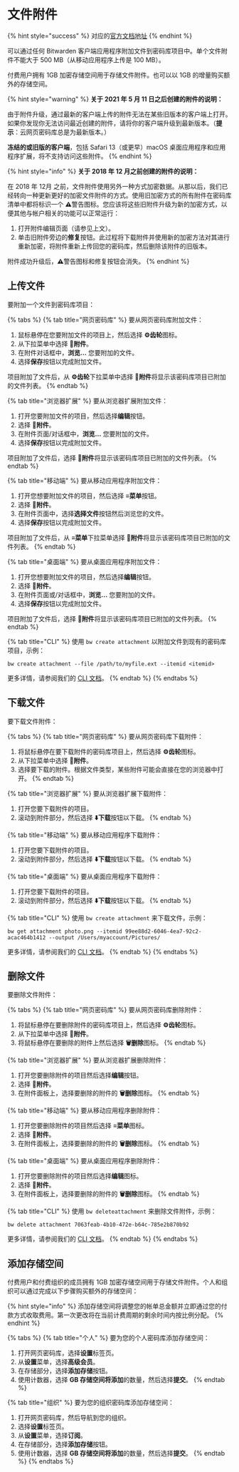 # 文件附件

{% hint style="success" %}
对应的[官方文档地址](https://bitwarden.com/help/article/attachments/)
{% endhint %}

可以通过任何 Bitwarden 客户端应用程序附加文件到密码库项目中。单个文件附件不能大于 500 MB（从移动应用程序上传是 100 MB）。

付费用户拥有 1GB 加密存储空间用于存储文件附件。也可以以 1GB 的增量购买额外的存储空间。

{% hint style="warning" %}
**关于 2021 年 5 月 11 日之后创建的附件的说明：**

由于附件升级，通过最新的客户端上传的附件无法在某些旧版本的客户端上打开。如果你发现你无法访问最近创建的附件，请将你的客户端升级到最新版本。（**提示**：云网页密码库总是为最新版本。）

**冻结的或旧版的客户端**，包括 Safari 13（或更早）macOS 桌面应用程序和应用程序扩展，将不支持访问这些附件。
{% endhint %}

{% hint style="info" %}
**关于 2018 年 12 月之前创建的附件的说明：**

在 2018 年 12月 之前，文件附件使用另外一种方式加密数据。从那以后，我们已经转向一种更新更好的加密文件附件的方式。使用旧加密方式的所有附件在密码库清单中都将标识一个 **⚠️**警告图标。您应该将这些旧附件升级为新的加密方式，以便其他与帐户相关的功能可以正常运行：

1. 打开附件编辑页面（请参见上文）。
2. 单击旧附件旁边的**修复**按钮。此过程将下载附件并使用新的加密方法对其进行重新加密，将附件重新上传回您的密码库，然后删除该附件的旧版本。

附件成功升级后，**⚠️**警告图标和修复按钮会消失。
{% endhint %}

## 上传文件 <a href="#upload-a-file" id="upload-a-file"></a>

要附加一个文件到密码库项目：

{% tabs %}
{% tab title="网页密码库" %}
要从网页密码库附加文件：

1. 鼠标悬停在您要附加文件的项目上，然后选择 **⚙️齿轮**图标。
2. 从下拉菜单中选择 **🔗附件**。
3. 在附件对话框中，**浏览...** 您要附加的文件。
4. 选择**保存**按钮以完成附加文件。

项目附加了文件后，从 **⚙️齿轮**下拉菜单中选择 **🔗附件**将显示该密码库项目已附加的文件列表。
{% endtab %}

{% tab title="浏览器扩展" %}
要从浏览器扩展附加文件：

1. 打开您要附加文件的项目，然后选择**编辑**按钮。
2. 选择 **🔗附件**。
3. 在附件页面/对话框中，**浏览...** 您要附加的文件。
4. 选择**保存**按钮以完成附加文件。

项目附加了文件后，选择 **🔗附件**将显示该密码库项目已附加的文件列表。
{% endtab %}

{% tab title="移动端" %}
要从移动应用程序附加文件：

1. 打开您想要附加文件的项目，然后选择  **≡菜单**按钮。
2. 选择 **🔗附件**。
3. 在附件页面中，选择**选择文件**按钮然后浏览您的文件。
4. 选择**保存**按钮以完成附加文件。

项目附加了文件后，从 **≡菜单**下拉菜单选择 **🔗附件**将显示该密码库项目已附加的文件列表。
{% endtab %}

{% tab title="桌面端" %}
要从桌面应用程序附加文件：

1. 打开您想要附加文件的项目，然后选择**编辑**按钮。
2. 选择 **🔗附件**。
3. 在附件页面或/对话框中，**浏览...** 您要附加的文件。
4. 选择**保存**按钮以完成附加文件。

项目附加了文件后，选择 **🔗附件**将显示该密码库项目已附加的文件列表。
{% endtab %}

{% tab title="CLI" %}
使用 `bw create attachment` 以附加文件到现有的密码库项目，示例：

```
bw create attachment --file /path/to/myfile.ext --itemid <itemid>
```

更多详情，请参阅我们的 [CLI 文档](../password-manager/developer-tools/password-manager-cli.md)。
{% endtab %}
{% endtabs %}

## 下载文件 <a href="#download-a-file" id="download-a-file"></a>

要下载文件附件：

{% tabs %}
{% tab title="网页密码库" %}
要从网页密码库下载附件：

1. 将鼠标悬停在要下载附件的密码库项目上，然后选择 **⚙️齿轮**图标。
2. 从下拉菜单中选择 **🔗附件**。
3. 选择要下载的附件。根据文件类型，某些附件可能会直接在您的浏览器中打开。
{% endtab %}

{% tab title="浏览器扩展" %}
要从浏览器扩展下载附件：

1. 打开您要下载附件的项目。
2. 滚动到附件部分，然后选择 **⬇️下载**按钮以下载。
{% endtab %}

{% tab title="移动端" %}
要从移动应用程序下载附件：

1. 打开您要下载附件的项目。
2. 滚动到附件部分，然后选择 **⬇️下载**按钮以下载。
{% endtab %}

{% tab title="桌面端" %}
要从桌面应用程序下载附件：

1. 打开您要下载附件的项目。
2. 滚动到附件部分，然后选择 **⬇️下载**按钮以下载。
{% endtab %}

{% tab title="CLI" %}
使用 `bw create attachment` 来下载文件，示例：

```
bw get attachment photo.png --itemid 99ee88d2-6046-4ea7-92c2-acac464b1412 --output /Users/myaccount/Pictures/
```

更多详情，请参阅我们的 [CLI 文档](../password-manager/developer-tools/password-manager-cli.md)。
{% endtab %}
{% endtabs %}

## 删除文件 <a href="#delete-a-file" id="delete-a-file"></a>

要删除文件附件：

{% tabs %}
{% tab title="网页密码库" %}
要从网页密码库删除附件：

1. 将鼠标悬停在要删除附件的密码库项目上，然后选择 **⚙️齿轮**图标。
2. 从下拉菜单中选择 **🔗附件**。
3. 将鼠标悬停在要删除的附件上然后选择 **🗑️删除**图标。
{% endtab %}

{% tab title="浏览器扩展" %}
要从浏览器扩展删除附件：

1. 打开您要删除附件的项目然后选择**编辑**按钮。
2. 选择 **🔗附件**。
3. 在附件面板上，选择要删除的附件的 **🗑️删除**图标。
{% endtab %}

{% tab title="移动端" %}
要从移动应用程序删除附件：

1. 打开您要删除附件的项目然后选择 **≡菜单**图标。
2. 选择 **🔗附件**。
3. 在附件面板上，选择要删除的附件的 **🗑️删除**图标。
{% endtab %}

{% tab title="桌面端" %}
要从桌面应用程序删除附件：

1. 打开您要删除附件的项目然后选择**编辑**图标。
2. 选择 **🔗附件**。
3. 在附件面板上，选择要删除的附件的 **🗑️删除**图标。
{% endtab %}

{% tab title="CLI" %}
使用 `bw deleteattachment` 来删除文件附件，示例：

```
bw delete attachment 7063feab-4b10-472e-b64c-785e2b870b92
```

更多详情，请参阅我们的 [CLI 文档](../password-manager/developer-tools/password-manager-cli.md)。
{% endtab %}
{% endtabs %}

## 添加存储空间 <a href="#add-storage-space" id="add-storage-space"></a>

付费用户和付费组织的成员拥有 1GB 加密存储空间用于存储文件附件。个人和组织可以通过完成以下步骤购买额外的存储空间：

{% hint style="info" %}
添加存储空间将调整您的帐单总金额并立即通过您的付款方式收取费用。第一次更改将在当前计费周期的剩余时间内按比例分配。
{% endhint %}

{% tabs %}
{% tab title="个人" %}
要为您的个人密码库添加存储空间：

1. 打开网页密码库，选择**设置**标签页。
2. 从**设置**菜单，选择**高级会员**。
3. 在存储部分，选择**添加存储**按钮。
4. 使用计数器，选择 **GB 存储空间将添加**的数量，然后选择**提交**。
{% endtab %}

{% tab title="组织" %}
要为您的组织密码库添加存储空间：

1. 打开网页密码库，然后导航到您的组织。
2. 选择**设置**标签页。
3. 从**设置**菜单，选择**订阅**。
4. 在存储部分，选择**添加存储**按钮。
5. 使用计数器，选择 **GB 存储空间将添加**的数量，然后选择**提交**。
{% endtab %}
{% endtabs %}
